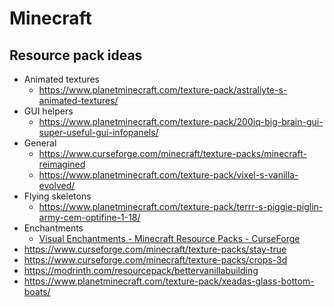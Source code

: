 # Minecraft

## Resource pack ideas

- Animated textures
  - https://www.planetminecraft.com/texture-pack/astraliyte-s-animated-textures/
- GUI helpers
  - https://www.planetminecraft.com/texture-pack/200iq-big-brain-gui-super-useful-gui-infopanels/
- General
  - https://www.curseforge.com/minecraft/texture-packs/minecraft-reimagined
  - https://www.planetminecraft.com/texture-pack/vixel-s-vanilla-evolved/
- Flying skeletons
  - https://www.planetminecraft.com/texture-pack/terrr-s-piggie-piglin-army-cem-optifine-1-18/
- Enchantments
  - [Visual Enchantments - Minecraft Resource Packs - CurseForge](https://www.curseforge.com/minecraft/texture-packs/visual-enchantments/screenshots)
- https://www.curseforge.com/minecraft/texture-packs/stay-true
- https://www.curseforge.com/minecraft/texture-packs/crops-3d
- https://modrinth.com/resourcepack/bettervanillabuilding
- https://www.planetminecraft.com/texture-pack/xeadas-glass-bottom-boats/
